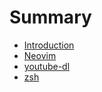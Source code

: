 # Summary

- [Introduction](./introduction.md)
- [Neovim](./neovim.md)
- [youtube-dl](./youtube-dl.md)
- [zsh](./zsh.md)
